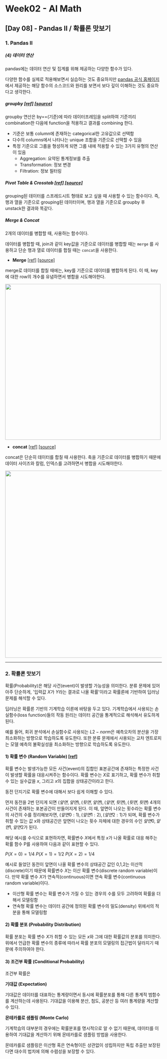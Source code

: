 # Week02 - AI Math

## [Day 08] - Pandas II / 확률론 맛보기

### 1. Pandas II

##### (4) 데이터 연산

pandas에는 데이터 연산 및 집계를 위해 제공하는 다양한 함수가 있다.

다양한 함수를 실제로 적용해보면서 실습하는 것도 중요하지만 [pandas 공식 홈페이지](https://pandas.pydata.org/pandas-docs/stable/index.html)에서 제공하는 해당 함수의 소스코드와 원리를 보면서 보다 깊이 이해하는 것도 중요하다고 생각한다.

##### groupby [[ref]](https://pandas.pydata.org/pandas-docs/stable/reference/api/pandas.DataFrame.groupby.html)  [[source]](https://github.com/pandas-dev/pandas/blob/v1.2.1/pandas/core/frame.py#L6600-L6725)

groupby 연산은 by==(기준)에 따라 데이터프레임을 split하여 기준끼리 combination한 다음에 function을 적용하고 결과를 combining 한다.

  - 기준은 보통 column에 존재하는 categorical한 고유값으로 선택함
  - 다수의 columns에서 나타나는 unique 조합을 기준으로 선택할 수 있음
  - 특정 기준으로 그룹을 형성하게 되면 그룹 내에 적용할 수 있는 3가지 유형의 연산이 있음
    - Aggregation: 요약된 통계정보를 추출
    - Transformation: 정보 변경
    - Filtration: 정보 필터링

##### Pivot Table & Crosstab [[ref]](https://pandas.pydata.org/pandas-docs/stable/reference/api/pandas.pivot_table.html?highlight=pivot%20table#pandas.pivot_table)  [[source]](https://github.com/pandas-dev/pandas/blob/v1.2.1/pandas/core/reshape/pivot.py#L37-L200)

grouping된 데이터를 스프레드시트 형태로 보고 싶을 때 사용할 수 있는 함수이다. 즉, 행과 열을 기준으로 grouping된 데이터이며, 행과 열을 기준으로 groupby 후 unstack한 결과와 똑같다.

##### Merge & Concat

2개의 데이터를 병합할 때, 사용하는 함수이다.

데이터를 병합할 때, join과 같이 key값을 기준으로 데이터를 병합할 때는 `merge` 를 사용하고 단순 행과 열로 데이터를 합칠 때는 `concat`을 사용한다.

  - **Merge** [[ref]](https://pandas.pydata.org/pandas-docs/stable/reference/api/pandas.merge.html?highlight=merge#pandas.merge)    [[source]](https://github.com/pandas-dev/pandas/blob/v1.2.1/pandas/core/reshape/merge.py#L57-L89)

merge로 데이터를 합칠 때에는, key를 기준으로 데이터를 병합하게 된다. 이 때, key에 대한 row의 개수를 유념하면서 병합을 시도해야한다. 

<image src = https://user-images.githubusercontent.com/48677363/106106490-f5aaf380-6188-11eb-9044-2ab13b19fb4e.png width = 500>


  - **concat** [[ref]](https://pandas.pydata.org/pandas-docs/stable/reference/api/pandas.concat.html?highlight=concat)    [[source]](https://github.com/pandas-dev/pandas/blob/v1.2.1/pandas/core/reshape/concat.py#L82-L298)

concat은 단순히 데이터를 합칠 때 사용한다. 축을 기준으로 데이터를 병합하기 때문에 데이터 사이즈와 칼럼, 인덱스를 고려하면서 병합을 시도해야한다.

<image src = https://user-images.githubusercontent.com/48677363/106113740-27748800-6192-11eb-9122-b57585dd9e7f.png width = 600>


-----------

### 2. 확률론 맛보기

확률(Probability)은 해당 사건(event)이 발생할 가능성을 의미한다. 분류 문제에 있어 아주 단순하게, '입력값 $X$가 $Y$라는 결과로 나올 확률'이라고 확률론에 기반하여 딥러닝 문제를 해석할 수 있다.

딥러닝은 확률론 기반의 기계학습 이론에 바탕을 두고 있다. 기계학습에서 사용되는 손실함수(loss function)들의 작동 원리는 데이터 공간을 통계적으로 해석해서 유도하게 된다.

예를 들어, 회귀 분석에서 손실함수로 사용되는 $L2-norm$은 예측오차의 분산을 가장 최소화하는 방향으로 학습하도록 유도한다. 또한 분류 문제에서 사용되는 교차 엔트로피는 모델 예측의 불확실성을 최소화하는 방향으로 학습하도록 유도한다.



#### 1) 확률 변수 (Random Variable) [[ref]](https://devkihyun.github.io/study/Machine-learining-and-Probability/)

확률 변수는 발생가능한 모든 사건(event)의 집합인 표본공간에 존재하는 특정한 사건이 발생할 확률을 대응시켜주는 함수이다.
확률 변수는 $X$로 표기하고, 확률 변수가 취할 수 있는 실수값을 $x$, 그리고 $x$의 집합을 상태공간이라고 한다.

동전 던지기로 확률 변수에 대해서 보다 쉽게 이해할 수 있다.

먼저 동전을 2번 던지게 되면 ${(앞면, 앞면), (뒷면, 앞면), (앞면, 뒷면), (뒷면, 뒷면)}$ 4개의 사건이 존재하는 포본공간이 만들어지게 된다. 이 때, 앞면이 나오는 횟수라는 확률 변수의 사건의 수를 정리해보자면, ${(앞면 0 : 1), (앞면 1 : 2), (앞면 2 : 1)}$가 되며, 확률 변수가 취할 수 있는 값 x와 상태공간은 앞면이 나오는 횟수 자체에 대한 경우의 수인 ${앞면 0, 앞면 1, 앞면 2}$가 된다.

해당 예시를 수식으로 표현하자면, 확률변수 $X$에서 특정 $x$가 나올 확률로 대응 해주는 확률 함수 P를 사용하여 다음과 같이 표현할 수 있다.

$P(X = 0) = 1/4$
$P(X = 1) = 1/2$
$P(X = 2) = 1/4$

예시로 들었던 동전이 앞면이 나올 확률 변수의 상태공간 값인 0,1,2는 이산적(discrete)이기 때문에 확률변수 $X$는 이산 확률 변수(discrete random variable)이다. 만약 확률 변수 $X$가 연속적(continuous)이면 연속 확률 변수(continuous random variable)이다.

  - 이산형 확률 변수는 확률 변수가 가질 수 있는 경우의 수를 모두 고려하여 확률을 더해서 모델링함
  - 연속형 확률 변수는 데이터 공간에 정의된 확률 변수의 밀도(density) 위에서의 적분을 통해 모델링함

#### 2) 확률 분포 (Probability Distribution)

확률 분포는 확률 변수 $X$가 취할 수 있는 모든 $x$와 그에 대한 확률값의 분포를 의미한다. 위에서 언급한 확률 변수의 종류에 따라서 확률 분포의 모델링의 접근법이 달라지기 때문에 주의하여야 한다. 



#### 3) 조건부 확률 (Conditional Probability)

조건부 확률은 


**기대값 (Expectation)**

기대값은 데이터를 대표하는 통계량이면서 동시에 확률분포를 통해 다른 통계적 범함수를 계산하는데 사용된다. 기대값을 이용해 분산, 첨도, 공분산 등 여러 통계량을 계산할 수 있다.


**몬테카를로 샘플링 (Monte Carlo)**

기계학습의 대부분의 경우에는 확률분포를 명시적으로 알 수 없기 때문에, 데이터를 이용하여 기대값을 계산하기 위해 몬테카를로 샘플링 방법을 사용한다.

몬테카를로 샘플링은 이산형 혹은 연속형이든 상관없이 성립하지만 독립 추출만 보장된다면 대수의 법치에 의해 수렴성을 보장할 수 있다.

